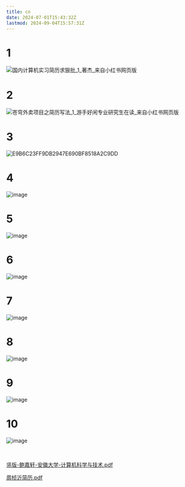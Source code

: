 ```yaml
---
title: cn
date: 2024-07-01T15:43:32Z
lastmod: 2024-09-04T15:57:31Z
---
```


# 1

​![国内计算机实习简历求狠批_1_著杰_来自小红书网页版](assets/国内计算机实习简历求狠批_1_著杰_来自小红书网页版-20240701154346-nu6ltj1.jpg)​

# 2

​![苍穹外卖项目之简历写法_1_游手好闲专业研究生在读_来自小红书网页版](assets/苍穹外卖项目之简历写法_1_游手好闲专业研究生在读_来自小红书网页版-20240701154346-g1re11u.jpg)​

# 3

​![E9B6C23FF9DB2947E690BF8518A2C9DD](assets/E9B6C23FF9DB2947E690BF8518A2C9DD-20240701154346-jhkgwwx.png)​

# 4

​![image](assets/image-20240731180148-495jwrm.png)​

# 5

​![image](assets/image-20240731185903-w9hu3j5.png)​

# 6

​![image](assets/image-20240801003340-xik6ljr.png)​

# 7

​![image](assets/image-20240801004816-zn2ef2t.png)​

# 8

​![image](assets/image-20240801004355-98t944o.png)​

# 9

​![image](assets/image-20240801020114-t23fd6p.png)​

# 10

​![image](assets/image-20240904155731-ojga7s4.png)​

‍

[竖版-鲍嘉轩-安徽大学-计算机科学与技术.pdf](assets/竖版-鲍嘉轩-安徽大学-计算机科学与技术-20240701154346-mj6lodl.pdf)

[周桢沂简历.pdf](assets/周桢沂简历-20240821174457-tf82tsv.pdf)

‍
